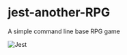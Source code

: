 # jest-another-RPG
A simple command line base RPG game

![Jest](https://img.shields.io/npm/v/jest?label=Jest&style=plastic)